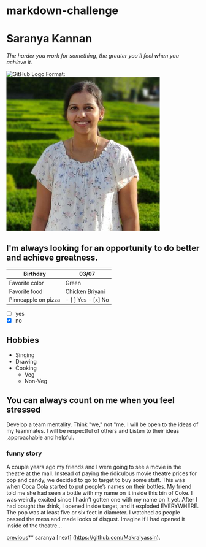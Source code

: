 # markdown-challenge
Saranya Kannan
==============

_The harder you work for something, the greater you'll feel when you achieve it._

![GitHub Logo](/images/logo.png)
Format: ![Alt Text](https://raw.githubusercontent.com/saranyakannan-v/markdown-challenge/master/70669785.jpeg)

I'm always looking for an opportunity to do better and achieve greatness.
-------------------------------------------------------------------------

Birthday | 03/07
--------  | ----
Favorite color | Green
Favorite food | Chicken Briyani
Pinneapple on pizza | - [ ] Yes  - [x] No

- [ ] yes
- [x] no

Hobbies
-------
* Singing
* Drawing
* Cooking
  * Veg
  * Non-Veg
  
You can always count on me when you feel stressed
---------------------------------------------

Develop a team mentality. Think "we," not "me.
I will be open to the ideas of my teammates.
I will be respectful of others and Listen to their ideas ,approachable and helpful.

### funny story

A couple years ago my friends and I were going to see a movie in the theatre at the mall. Instead of paying the ridiculous movie theatre prices for pop and candy, we decided to go to target to buy some stuff. This was when Coca Cola started to put people’s names on their bottles. My friend told me she had seen a bottle with my name on it inside this bin of Coke. I was weirdly excited since I hadn’t gotten one with my name on it yet. After I had bought the drink, I opened inside target, and it exploded EVERYWHERE. The pop was at least five or six feet in diameter. I watched as people passed the mess and made looks of disgust. Imagine if I had opened it inside of the theatre…

[previous](https://github.com/Makraiyassin)**  saranya  [next] (https://github.com/Makraiyassin).




  
  





















